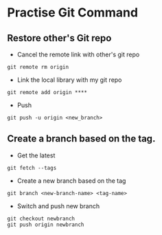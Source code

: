 # Practise Git Command

## Restore other's Git repo

- Cancel the remote link with other's git repo

```
git remote rm origin
```

- Link the local library with my git repo

```
git remote add origin ****
```
- Push

```
git push -u origin <new_branch>
```

## Create a branch based on the tag.

- Get the latest

```
git fetch --tags
```

- Create a new branch based on the tag

```
git branch <new-branch-name> <tag-name>
```

- Switch and push new branch

```
git checkout newbranch
git push origin newbranch
```
